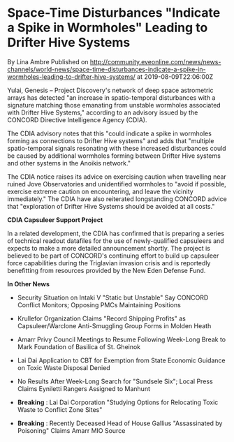 # Space-Time Disturbances "Indicate a Spike in Wormholes" Leading to Drifter Hive Systems
By Lina Ambre
Published on http://community.eveonline.com/news/news-channels/world-news/space-time-disturbances-indicate-a-spike-in-wormholes-leading-to-drifter-hive-systems/ at 2019-08-09T22:06:00Z

Yulai, Genesis – Project Discovery's network of deep space astrometric arrays has detected "an increase in spatio-temporal disturbances with a signature matching those emanating from unstable wormholes associated with Drifter Hive Systems," according to an advisory issued by the CONCORD Directive Intelligence Agency (CDIA).

The CDIA advisory notes that this "could indicate a spike in wormholes forming as connections to Drifter Hive systems" and adds that "multiple spatio-temporal signals resonating with these increased disturbances could be caused by additional wormholes forming between Drifter Hive systems and other systems in the Anoikis network."

The CDIA notice raises its advice on exercising caution when travelling near ruined Jove Observatories and unidentified wormholes to "avoid if possible, exercise extreme caution on encountering, and leave the vicinity immediately." The CDIA have also reiterated longstanding CONCORD advice that "exploration of Drifter Hive Systems should be avoided at all costs."

**CDIA Capsuleer Support Project**

In a related development, the CDIA has confirmed that is preparing a series of technical readout datafiles for the use of newly-qualified capsuleers and expects to make a more detailed announcement shortly. The project is believed to be part of CONCORD's continuing effort to build up capsuleer force capabilities during the Triglavian invasion crisis and is reportedly benefitting from resources provided by the New Eden Defense Fund.

**In Other News**

- Security Situation on Intaki V "Static but Unstable" Say CONCORD Conflict Monitors; Opposing PMCs Maintaining Positions

- Krullefor Organization Claims "Record Shipping Profits" as Capsuleer/Warclone Anti-Smuggling Group Forms in Molden Heath

- Amarr Privy Council Meetings to Resume Following Week-Long Break to Mark Foundation of Basilica of St. Gheinok

- Lai Dai Application to CBT for Exemption from State Economic Guidance on Toxic Waste Disposal Denied

- No Results After Week-Long Search for "Sundsele Six"; Local Press Claims Eyniletti Rangers Assigned to Manhunt

- **Breaking** : Lai Dai Corporation "Studying Options for Relocating Toxic Waste to Conflict Zone Sites"

- **Breaking** : Recently Deceased Head of House Gallius "Assassinated by Poisoning" Claims Amarr MIO Source

&nbsp;

